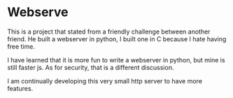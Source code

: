# Webserve

This is a project that stated from a friendly challenge between another friend.
He built a webserver in python, I built one in C because I hate having free time.

I have learned that it is more fun to write a webserver in python, but mine is still faster js.
As for security, that is a different discussion.

I am continually developing this very small http server to have more features.

